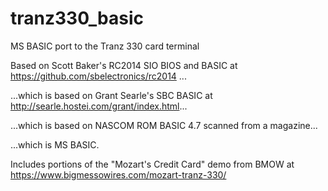 # tranz330_basic
MS BASIC port to the Tranz 330 card terminal

Based on Scott Baker's RC2014 SIO BIOS and BASIC at https://github.com/sbelectronics/rc2014 ...

...which is based on Grant Searle's SBC BASIC at http://searle.hostei.com/grant/index.html...

...which is based on NASCOM ROM BASIC 4.7 scanned from a magazine...

...which is MS BASIC.

Includes portions of the "Mozart's Credit Card" demo from BMOW at https://www.bigmessowires.com/mozart-tranz-330/
